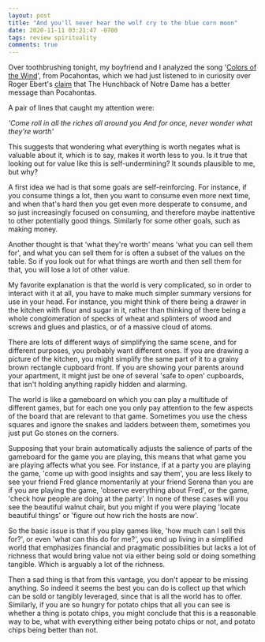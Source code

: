 ```yaml
---
layout: post
title: "And you'll never hear the wolf cry to the blue corn moon"
date: 2020-11-11 03:21:47 -0700
tags: review spirituality
comments: true
---
```

Over toothbrushing tonight, my boyfriend and I analyzed the song '[Colors of the Wind](https://www.youtube.com/watch?v=O9MvdMqKvpU)', from Pocahontas, which we had just listened to in curiosity over Roger Ebert's [claim](https://www.rogerebert.com/reviews/the-hunchback-of-notre-dame-1996) that The Hunchback of Notre Dame has a better message than Pocahontas.

A pair of lines that caught my attention were:

*'Come roll in all the riches all around you*
*And for once, never wonder what they're worth'*

This suggests that wondering what everything is worth negates what is valuable about it, which is to say, makes it worth less to you. Is it true that looking out for value like this is self-undermining? It sounds plausible to me, but why?<!--ex-->

A first idea we had is that some goals are self-reinforcing. For instance, if you consume things a lot, then you want to consume even more next time, and when that's hard then you get even more desperate to consume, and so just increasingly focused on consuming, and therefore maybe inattentive to other potentially good things. Similarly for some other goals, such as making money.

Another thought is that 'what they're worth' means 'what you can sell them for', and what you can sell them for is often a subset of the values on the table. So if you look out for what things are worth and then sell them for that, you will lose a lot of other value.

My favorite explanation is that the world is very complicated, so in order to interact with it at all, you have to make much simpler summary versions for use in your head. For instance, you might think of there being a drawer in the kitchen with flour and sugar in it, rather than thinking of there being a whole conglomeration of specks of wheat and splinters of wood and screws and glues and plastics, or of a massive cloud of atoms.

There are lots of different ways of simplifying the same scene, and for different purposes, you probably want different ones. If you are drawing a picture of the kitchen, you might simplify the same part of it to a grainy brown rectangle cupboard front. If you are showing your parents around your apartment, it might just be one of several 'safe to open' cupboards, that isn't holding anything rapidly hidden and alarming.

The world is like a gameboard on which you can play a multitude of different games, but for each one you only pay attention to the few aspects of the board that are relevant to that game. Sometimes you use the chess squares and ignore the snakes and ladders between them, sometimes you just put Go stones on the corners.

Supposing that your brain automatically adjusts the salience of parts of the gameboard for the game you are playing, this means that what game you are playing affects what you see. For instance, if at a party you are playing the game, 'come up with good insights and say them', you are less likely to see your friend Fred glance momentarily at your friend Serena than you are if you are playing the game, 'observe everything about Fred', or the game, 'check how people are doing at the party'. In none of these cases will you see the beautiful walnut chair, but you might if you were playing 'locate beautiful things' or 'figure out how rich the hosts are now'.

So the basic issue is that if you play games like, 'how much can I sell this for?', or even 'what can this do for me?', you end up living in a simplified world that emphasizes financial and pragmatic possibilities but lacks a lot of richness that would bring value not via either being sold or doing something tangible. Which is arguably a lot of the richness.

Then a sad thing is that from this vantage, you don't appear to be missing anything. So indeed it seems the best you can do is collect up that which can be sold or tangibly leveraged, since that is all the world has to offer. Similarly, if you are so hungry for potato chips that all you can see is whether a thing is potato chips, you might conclude that this is a reasonable way to be, what with everything either being potato chips or not, and potato chips being better than not.

